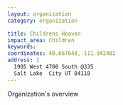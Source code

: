 ```yaml
---
layout: organization
category: organization

title: Childrens Heaven
impact_area: Children
keywords: 
coordinates: 40.667648,-111.942482
address: |
  1905 West 4700 South @335
  Salt Lake  City UT 84118
---
```

Organization's overview
